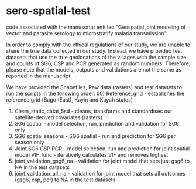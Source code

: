 # sero-spatial-test
code associated with the manuscript entitled "Geospatial joint modeling of vector and parasite serology to microstratify malaria transmission"

In order to comply with the ethical regulations of our study, we are unable to share the true data collected in our study.
Instead, we have provided test datasets that use the true geolocations of the villages with the sample size and counts of SG6, CSP and PCR generated as random numbers.
Therefore, please note that the models, outputs and validations are not the same as reported in the manuscript.

We have provided the Shapefiles, Raw data (rasters) and test datasets to run the scripts in the following order:
00) Reference_grid - establishes the reference grid (Bago (East), Kayin and Kayah states)
01) Clean_static_datat_5sd - cleans, transforms and standardises our satellite-derived covariates (rasters)
02) SG6 spatial - model selection, run, prediction and validation for SG6 only
02) SG6 spatial seasons - SG6 spatial - run and prediction for SG6 per season only
02) Joint SG6 CSP PCR - model selection, run and prediction for joint spatial model 
VIF_func - iteratively calculates VIF and removes highest 
03) joint_validation_gsg6_na - validation for joint model that sets just gsg6 to NA in the test datasets
03) joint_validation_all_na - validation for joint model that sets all outcomes (gsg6, csp, pcr) to NA in the test datasets
